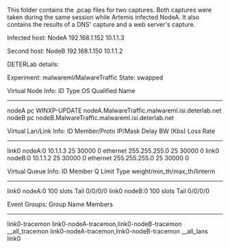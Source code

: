 This folder contains the .pcap files for two captures.  Both captures were taken during the same session while Artemis infected NodeA.  It also contains the results of a DNS' capture and a web server's capture.

Infected host: 
NodeA
192.168.1.152
10.1.1.3

Second host:
NodeB
192.168.1.150
10.1.1.2

DETERLab details:

Experiment: malwareml/MalwareTraffic
State: swapped

Virtual Node Info:
ID              Type         OS              Qualified Name
--------------- ------------ --------------- --------------------
nodeA           pc           WINXP-UPDATE    nodeA.MalwareTraffic.malwareml.isi.deterlab.net
nodeB           pc                           nodeB.MalwareTraffic.malwareml.isi.deterlab.net

Virtual Lan/Link Info:
ID              Member/Proto    IP/Mask         Delay     BW (Kbs)  Loss Rate
--------------- --------------- --------------- --------- --------- ---------
link0           nodeA:0         10.1.1.3        25        30000     0
                ethernet        255.255.255.0   25        30000     0
link0           nodeB:0         10.1.1.2        25        30000     0
                ethernet        255.255.255.0   25        30000     0

Virtual Queue Info:
ID              Member          Q Limit    Type    weight/min_th/max_th/linterm
--------------- --------------- ---------- ------- ----------------------------
link0           nodeA:0         100 slots  Tail    0/0/0/0
link0           nodeB:0         100 slots  Tail    0/0/0/0

Event Groups:
Group Name      Members
--------------- ---------------------------------------------------------------
link0-tracemon  link0-nodeA-tracemon,link0-nodeB-tracemon
__all_tracemon  link0-nodeA-tracemon,link0-nodeB-tracemon
__all_lans      link0
